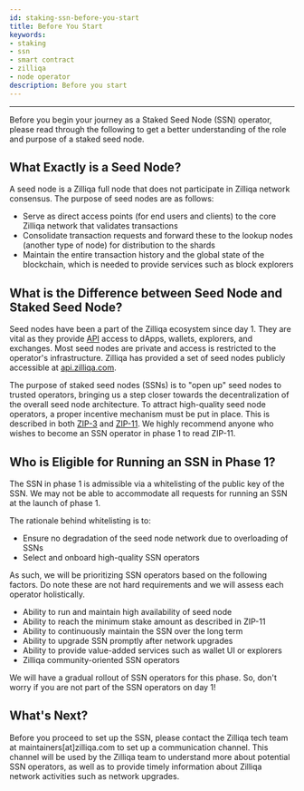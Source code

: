 ```yaml
---
id: staking-ssn-before-you-start
title: Before You Start
keywords: 
- staking
- ssn
- smart contract
- zilliqa	
- node operator 
description: Before you start
---
```

---

Before you begin your journey as a Staked Seed Node (SSN) operator, please read through the following to get a better understanding of the role and purpose of a staked seed node.

## What Exactly is a Seed Node?

A seed node is a Zilliqa full node that does not participate in Zilliqa network consensus. The purpose of seed nodes are as follows:

- Serve as direct access points (for end users and clients) to the core Zilliqa network that validates transactions
- Consolidate transaction requests and forward these to the lookup nodes (another type of node) for distribution to the shards
- Maintain the entire transaction history and the global state of the blockchain, which is needed to provide services such as block explorers

## What is the Difference between Seed Node and Staked Seed Node?

Seed nodes have been a part of the Zilliqa ecosystem since day 1. They are vital as they provide [API](https://apidocs.zilliqa.com/#introduction) access to dApps, wallets, explorers, and exchanges. Most seed nodes are private and access is restricted to the operator's infrastructure. Zilliqa has provided a set of seed nodes publicly accessible at [api.zilliqa.com](https://api.zilliqa.com).

The purpose of staked seed nodes (SSNs) is to "open up" seed nodes to trusted operators, bringing us a step closer towards the decentralization of the overall seed node architecture. To attract high-quality seed node operators, a proper incentive mechanism must be put in place. This is described in both [ZIP-3](https://github.com/Zilliqa/ZIP/blob/master/zips/zip-3.md) and [ZIP-11](https://github.com/Zilliqa/ZIP/blob/master/zips/zip-11.md). We highly recommend anyone who wishes to become an SSN operator in phase 1 to read ZIP-11.

## Who is Eligible for Running an SSN in Phase 1?

The SSN in phase 1 is admissible via a whitelisting of the public key of the SSN. We may not be able to accommodate all requests for running an SSN at the launch of phase 1.

The rationale behind whitelisting is to:

- Ensure no degradation of the seed node network due to overloading of SSNs
- Select and onboard high-quality SSN operators

As such, we will be prioritizing SSN operators based on the following factors. Do note these are not hard requirements and we will assess each operator holistically.

- Ability to run and maintain high availability of seed node
- Ability to reach the minimum stake amount as described in ZIP-11
- Ability to continuously maintain the SSN over the long term
- Ability to upgrade SSN promptly after network upgrades
- Ability to provide value-added services such as wallet UI or explorers
- Zilliqa community-oriented SSN operators

We will have a gradual rollout of SSN operators for this phase. So, don't worry if you are not part of the SSN operators on day 1!

## What's Next?

Before you proceed to set up the SSN, please contact the Zilliqa tech team at maintainers[at]zilliqa.com to set up a communication channel. This channel will be used by the Zilliqa team to understand more about potential SSN operators, as well as to provide timely information about Zilliqa network activities such as network upgrades.
